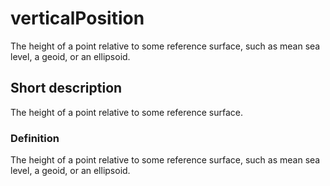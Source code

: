 # verticalPosition

The height of a point relative to some reference surface, such as mean sea level, a geoid, or an ellipsoid.


## Short description

The height of a point relative to some reference surface.


### Definition

The height of a point relative to some reference surface, such as mean sea level, a geoid, or an ellipsoid.
